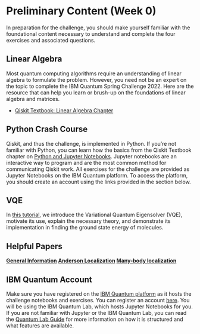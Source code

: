 # Preliminary Content (Week 0)

In preparation for the challenge, you should make yourself familiar with the foundational content necessary to understand and complete the four exercises and associated questions. 

## Linear Algebra

Most quantum computing algorithms require an understanding of linear algebra to formulate the problem. However, you need not be an expert on the topic to complete the IBM Quantum Spring Challenge 2022. Here are  the resource that can help you learn or brush-up on the foundations of linear algebra and matrices.


- [Qiskit Textbook: Linear Algebra Chapter](https://qiskit.org/textbook/ch-appendix/linear_algebra.html)

## Python Crash Course

Qiskit, and thus the challenge, is implemented in Python. If you’re not familiar with Python, you can learn how the basics from the Qiskit Textbook chapter on [Python and Jupyter Notebooks](https://qiskit.org/textbook/ch-prerequisites/python-and-jupyter-notebooks.html). Jupyter notebooks are an interactive way to program and are the most common method for communicating Qiskit work. All exercises for the challenge are provided as Jupyter Notebooks on the IBM Quantum platform. To access the platform, you should create an account using the links provided in the section below.

## VQE

In [this tutorial](https://qiskit.org/textbook/ch-applications/vqe-molecules.html), we introduce the Variational Quantum Eigensolver (VQE), motivate its use, explain the necessary theory, and demonstrate its implementation in finding the ground state energy of molecules.

## Helpful Papers

**[General Information](https://www.nature.com/articles/s41534-022-00528-0)
[Anderson Localization](https://physicstoday.scitation.org/doi/10.1063/1.3206091?feed=most-cited)
[Many-body localization](https://arxiv.org/abs/1804.11065)**


## IBM Quantum Account

Make sure you have registered on the [IBM Quantum platform](https://challenges.quantum-computing.ibm.com/spring-2022) as it hosts the challenge notebooks and exercises. You can register an account [here](https://auth.quantum-computing.ibm.com/auth/idaas?redirectTo=https%3A%2F%2Fquantum-computing.ibm.com%2F). You will be using the IBM Quantum Lab, which hosts Jupyter Notebooks for you. If you are not familiar with Jupyter or the IBM Quantum Lab, you can read the [Quantum Lab Guide](https://quantum-computing.ibm.com/lab/docs/iql/#qlab) for more information on how it is structured and what features are available.


